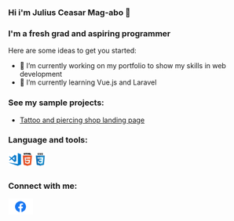 ### Hi i'm Julius Ceasar Mag-abo 👋

### I'm a fresh grad and aspiring programmer




Here are some ideas to get you started:

- 🔭 I’m currently working on my portfolio to show my skills in web development
- 🌱 I’m currently learning Vue.js and Laravel

### See my sample projects:

- [Tattoo and piercing shop landing page](http://tattooandpiercingshop.herokuapp.com/)

### Language and tools:

[<img align="left" alt="Visual Studio Code" width="26px" src="https://raw.githubusercontent.com/github/explore/80688e429a7d4ef2fca1e82350fe8e3517d3494d/topics/visual-studio-code/visual-studio-code.png" />][facebook]
[<img align="left" alt="HTML5" width="26px" src="https://raw.githubusercontent.com/github/explore/80688e429a7d4ef2fca1e82350fe8e3517d3494d/topics/html/html.png" />][facebook]
[<img align="left" alt="CSS3" width="26px" src="https://raw.githubusercontent.com/github/explore/80688e429a7d4ef2fca1e82350fe8e3517d3494d/topics/css/css.png" />][facebook]

<br />
<br />

### Connect with me:

[<img align="left"  width="50px" src="https://raw.githubusercontent.com/Jocco26/jocco26/456e82d6a62a96c4e8e2e65cfee48550643c2748/imgs/fbicon.svg" />][facebook]



[facebook]: https://www.facebook.com/juliusceasar.magabo
[css]: https://www.w3.org/Style/CSS/Overview.en.html

